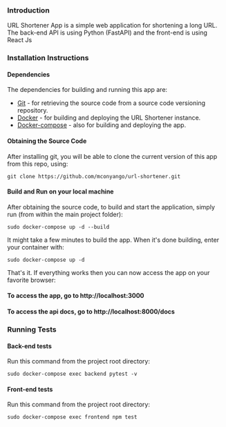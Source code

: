 ### Introduction
URL Shortener App is a simple web application for shortening a long URL. The back-end API is using Python (FastAPI) and the front-end is using React Js

### Installation Instructions
#### Dependencies
The dependencies for building and running this app are:
* [Git](https://git-scm.com/book/en/v2/Getting-Started-Installing-Git) - for retrieving the source code from a source code versioning repository.
* [Docker](https://docs.docker.com/install/linux/docker-ce/ubuntu/) - for building and deploying the URL Shortener instance.
* [Docker-compose](https://docs.docker.com/compose/install/) - also for building and deploying the app.
 
#### Obtaining the Source Code
After installing git, you will be able to clone the current version of this app from this repo, using:

```
git clone https://github.com/mconyango/url-shortener.git
```
#### Build and Run on your local machine
After obtaining the source code, to build and start the application, simply run (from within the main project folder):
```
sudo docker-compose up -d --build
```
It might take a few minutes to build the app. When it's done building, enter your container with:
```
sudo docker-compose up -d
```

That's it. If everything works then you can now access the app on your favorite browser:

#### To access the app, go to http://localhost:3000
#### To access the api docs, go to http://localhost:8000/docs
### Running Tests
#### Back-end tests
Run this command from the project root directory:
   ```
   sudo docker-compose exec backend pytest -v
   ```
#### Front-end tests
Run this command from the project root directory:
  ```
  sudo docker-compose exec frontend npm test
  ```